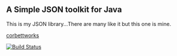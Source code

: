 A Simple JSON toolkit for Java
------------------------------
This is my JSON library...There are many like it but this one is mine.

[corbettworks](http://www.corbettworks.net/)

[![Build Status](https://travis-ci.org/cworks/json-io.svg?branch=master)](https://travis-ci.org/cworks/json-io)
